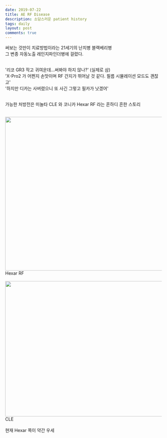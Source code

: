 ```yaml
---
date: 2019-07-22
title: AE RF Disease
description: 소담스러운 patient history
tags: daily
layout: post
comments: true
---
```


써보는 것만이 치료방법이라는 21세기의 난치병 블랙베리병
<br>
그 변종 자동노출 레인지파인더병에 걸렸다.
<br><br>

'리코 GR3 작고 귀여운데...써봐야 하지 않나?' (실제로 삼)
<br>
'X-Pro2 가 어쩐지 손맛이며 RF 간지가 뛰어날 것 같다. 필름 시뮬레이션 모드도 괜찮고'
<br>
'하지만 디카는 사버렸으니 또 사긴 그렇고 필카가 낫겠어'
<br> <br>

가능한 처방전은 미놀타 CLE 와 코니카 Hexar RF 라는 흔하디 흔한 스토리
<br> <br>

<img src="https://n2wb.files.wordpress.com/2019/07/img_2357.jpg" class="size-large wp-image-164" width="680" height="494">
<br>
Hexar RF
<br><br>

<img src="https://n2wb.files.wordpress.com/2019/07/img_2360-1.jpg" class="size-medium wp-image-167" width="600" height="435">
<br>
CLE
<br><br>
현재 Hexar 쪽이 약간 우세
